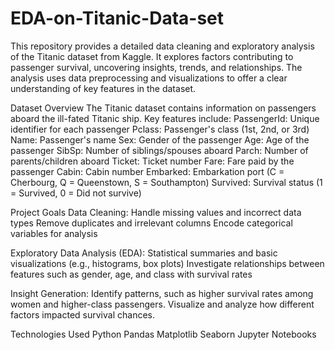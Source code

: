 # EDA-on-Titanic-Data-set
This repository provides a detailed data cleaning and exploratory analysis of the Titanic dataset from Kaggle. It explores factors contributing to passenger survival, uncovering insights, trends, and relationships. The analysis uses data preprocessing and visualizations to offer a clear understanding of key features in the dataset.

Dataset Overview
The Titanic dataset contains information on passengers aboard the ill-fated Titanic ship. Key features include:
PassengerId: Unique identifier for each passenger
Pclass: Passenger's class (1st, 2nd, or 3rd)
Name: Passenger's name
Sex: Gender of the passenger
Age: Age of the passenger
SibSp: Number of siblings/spouses aboard
Parch: Number of parents/children aboard
Ticket: Ticket number
Fare: Fare paid by the passenger
Cabin: Cabin number
Embarked: Embarkation port (C = Cherbourg, Q = Queenstown, S = Southampton)
Survived: Survival status (1 = Survived, 0 = Did not survive)

Project Goals
Data Cleaning:
Handle missing values and incorrect data types
Remove duplicates and irrelevant columns
Encode categorical variables for analysis

Exploratory Data Analysis (EDA):
Statistical summaries and basic visualizations (e.g., histograms, box plots)
Investigate relationships between features such as gender, age, and class with survival rates

Insight Generation:
Identify patterns, such as higher survival rates among women and higher-class passengers.
Visualize and analyze how different factors impacted survival chances.

Technologies Used
Python
Pandas
Matplotlib
Seaborn
Jupyter Notebooks
